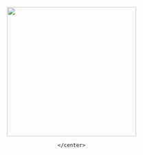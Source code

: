 <!DOCTYPE html>
<html lang="en">

<head>
    <meta charset="UTF-8">
    <meta name="viewport" content="width=device-width, initial-scale=1.0">
</head>

<body>
    <center>
        <img src="https://www.avyatech.com/wp-content/uploads/2021/08/How-to-Build-a-Laravel-REST-API-with-Test-Driven-Development.png" alt="" srcset="" class="img-fluid" width="300">

    </center>

</body>

</html>
